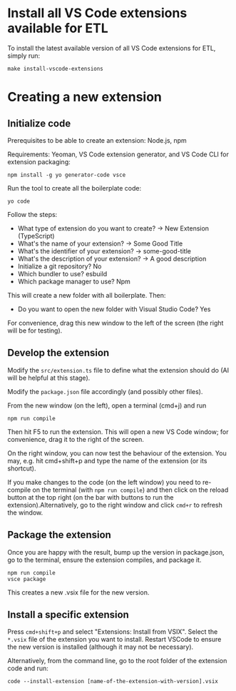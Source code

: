 # Install all VS Code extensions available for ETL

To install the latest available version of all VS Code extensions for ETL, simply run:
```
make install-vscode-extensions
```

# Creating a new extension

## Initialize code

Prerequisites to be able to create an extension: Node.js, npm

Requirements: Yeoman, VS Code extension generator, and VS Code CLI for extension packaging:
```
npm install -g yo generator-code vsce
```

Run the tool to create all the boilerplate code:
```
yo code
```

Follow the steps:
- What type of extension do you want to create? -> New Extension (TypeScript)
- What's the name of your extension? -> Some Good Title
- What's the identifier of your extension? -> some-good-title
- What's the description of your extension? -> A good description
- Initialize a git repository? No
- Which bundler to use? esbuild
- Which package manager to use? Npm

This will create a new folder with all boilerplate. Then:
- Do you want to open the new folder with Visual Studio Code? Yes

For convenience, drag this new window to the left of the screen (the right will be for testing).

## Develop the extension

Modify the `src/extension.ts` file to define what the extension should do (AI will be helpful at this stage).

Modify the `package.json` file accordingly (and possibly other files).

From the new window (on the left), open a terminal (cmd+j) and run
```
npm run compile
```

Then hit F5 to run the extension. This will open a new VS Code window; for convenience, drag it to the right of the screen.

On the right window, you can now test the behaviour of the extension. You may, e.g. hit cmd+shift+p and type the name of the extension (or its shortcut).

If you make changes to the code (on the left window) you need to re-compile on the terminal (with `npm run compile`) and then click on the reload button at the top right (on the bar with buttons to run the extension).Alternatively, go to the right window and click `cmd+r` to refresh the window.

## Package the extension

Once you are happy with the result, bump up the version in package.json, go to the terminal, ensure the extension compiles, and package it.
```
npm run compile
vsce package
```

This creates a new .vsix file for the new version.

## Install a specific extension

Press `cmd+shift+p` and select "Extensions: Install from VSIX". Select the `*.vsix` file of the extension you want to install. Restart VSCode to ensure the new version is installed (although it may not be necessary).

Alternatively, from the command line, go to the root folder of the extension code and run:
```
code --install-extension [name-of-the-extension-with-version].vsix
```
